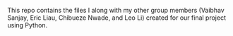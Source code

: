 This repo contains the files I along with my other group members (Vaibhav Sanjay, Eric Liau, Chibueze Nwade, and Leo Li) created for our final project using Python.
